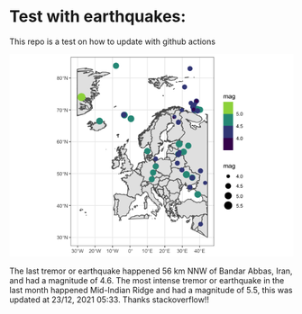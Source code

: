 <!-- README.md is generated from README.Rmd. Please edit that file -->

Test with earthquakes:
======================

This repo is a test on how to update with github actions

![](man/figures/README-unnamed-chunk-2-1.png)

The last tremor or earthquake happened 56 km NNW of Bandar Abbas, Iran,
and had a magnitude of 4.6. The most intense tremor or earthquake in the
last month happened Mid-Indian Ridge and had a magnitude of 5.5, this
was updated at 23/12, 2021 05:33. Thanks stackoverflow!!
